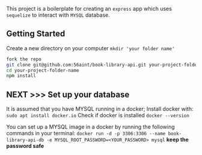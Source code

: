 This project is a boilerplate for creating an `express` app which uses `sequelize` to interact with `MYSQL` database.

## Getting Started
Create a new directory on your computer `mkdir 'your folder name'`
```bash
fork the repo
git clone git@github.com:56aint/book-library-api.git your-project-folder-name
cd your-project-folder-name
npm install
```
## NEXT >>> Set up your database
It is assumed that you have MYSQL running in a docker;
Install docker with: 
`sudo apt install docker.io`
Check  if docker is installed 
`docker --version`

You can set up a MYSQL image in a docker by running the following commands in your terminal:
```docker run -d -p 3306:3306 --name book-library-api-db -e MYSQL_ROOT_PASSWORD=<YOUR_PASSWORD> mysql``` 
**keep the password safe** 
```


